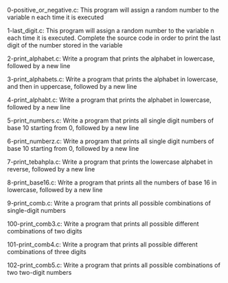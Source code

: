 0-positive_or_negative.c: This program will assign a random number to the variable n each time it is executed

1-last_digit.c: This program will assign a random number to the variable n each time it is executed. Complete the source code in order to print the last digit of the number stored in the variable

2-print_alphabet.c: Write a program that prints the alphabet in lowercase, followed by a new line

3-print_alphabets.c: Write a program that prints the alphabet in lowercase, and then in uppercase, followed by a new line

4-print_alphabt.c: Write a program that prints the alphabet in lowercase, followed by a new line

5-print_numbers.c: Write a program that prints all single digit numbers of base 10 starting from 0, followed by a new line

6-print_numberz.c: Write a program that prints all single digit numbers of base 10 starting from 0, followed by a new line

7-print_tebahpla.c: Write a program that prints the lowercase alphabet in reverse, followed by a new line

8-print_base16.c: Write a program that prints all the numbers of base 16 in lowercase, followed by a new line

9-print_comb.c: Write a program that prints all possible combinations of single-digit numbers

100-print_comb3.c: Write a program that prints all possible different combinations of two digits

101-print_comb4.c: Write a program that prints all possible different combinations of three digits

102-print_comb5.c: Write a program that prints all possible combinations of two two-digit numbers
